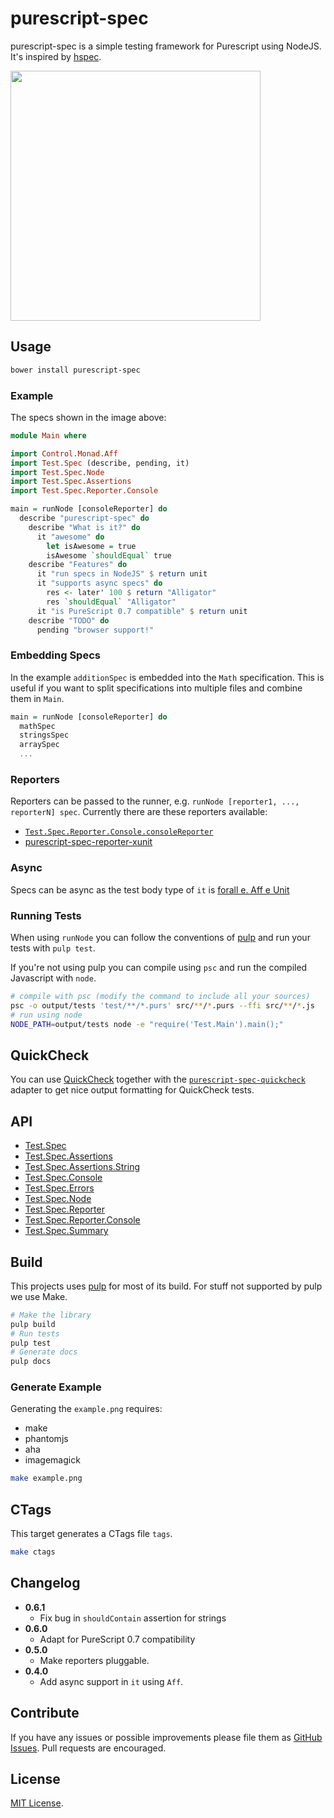 # purescript-spec

purescript-spec is a simple testing framework for Purescript using NodeJS. It's
inspired by [hspec](http://hspec.github.io/).

<img src="https://raw.githubusercontent.com/owickstrom/purescript-spec/master/example.png" width="400" />

## Usage

```bash
bower install purescript-spec
```

### Example

The specs shown in the image above:

```purescript
module Main where

import Control.Monad.Aff
import Test.Spec (describe, pending, it)
import Test.Spec.Node
import Test.Spec.Assertions
import Test.Spec.Reporter.Console

main = runNode [consoleReporter] do
  describe "purescript-spec" do
    describe "What is it?" do
      it "awesome" do
        let isAwesome = true
        isAwesome `shouldEqual` true
    describe "Features" do
      it "run specs in NodeJS" $ return unit
      it "supports async specs" do
        res <- later' 100 $ return "Alligator"
        res `shouldEqual` "Alligator"
      it "is PureScript 0.7 compatible" $ return unit
    describe "TODO" do
      pending "browser support!"
```

### Embedding Specs

In the example `additionSpec` is embedded into the `Math` specification. This
is useful if you want to split specifications into multiple files and combine
them in `Main`.

```purescript
main = runNode [consoleReporter] do
  mathSpec
  stringsSpec
  arraySpec
  ...
```

### Reporters

Reporters can be passed to the runner, e.g. `runNode [reporter1, ..., reporterN]
spec`. Currently there are these reporters available:

* [`Test.Spec.Reporter.Console.consoleReporter`](docs/Test/Spec/Reporter/Console.md#consolereporter)
* [purescript-spec-reporter-xunit](https://github.com/owickstrom/purescript-spec-reporter-xunit)

### Async

Specs can be async as the test body type of `it` is
[forall e. Aff e Unit](https://github.com/slamdata/purescript-aff)

### Running Tests

When using `runNode` you can follow the conventions of
[pulp](https://github.com/bodil/pulp) and run your tests with `pulp test`.

If you're not using pulp you can compile using `psc` and run the compiled
Javascript with `node`.

```bash
# compile with psc (modify the command to include all your sources)
psc -o output/tests 'test/**/*.purs' src/**/*.purs --ffi src/**/*.js
# run using node
NODE_PATH=output/tests node -e "require('Test.Main').main();"
```

## QuickCheck

You can use [QuickCheck](https://github.com/purescript/purescript-quickcheck)
together with the [`purescript-spec-quickcheck`](https://github.com/owickstrom/purescript-spec-quickcheck)
adapter to get nice output formatting for QuickCheck tests.

## API

- [Test.Spec](docs/Test/Spec.md)
- [Test.Spec.Assertions](docs/Test/Spec/Assertions.md)
- [Test.Spec.Assertions.String](docs/Test/Spec/Assertions/String.md)
- [Test.Spec.Console](docs/Test/Spec/Console.md)
- [Test.Spec.Errors](docs/Test/Spec/Errors.md)
- [Test.Spec.Node](docs/Test/Spec/Node.md)
- [Test.Spec.Reporter](docs/Test/Spec/Reporter.md)
- [Test.Spec.Reporter.Console](docs/Test/Spec/Reporter/Console.md)
- [Test.Spec.Summary](docs/Test/Spec/Summary.md)

## Build

This projects uses [pulp](https://github.com/bodil/pulp) for most of its
build. For stuff not supported by pulp we use Make.

```bash
# Make the library
pulp build
# Run tests
pulp test
# Generate docs
pulp docs
```

### Generate Example

Generating the `example.png` requires:

* make
* phantomjs
* aha
* imagemagick

```bash
make example.png
```

## CTags

This target generates a CTags file `tags`.

```bash
make ctags
```

## Changelog

* **0.6.1**
  * Fix bug in `shouldContain` assertion for strings
* **0.6.0**
  * Adapt for PureScript 0.7 compatibility
* **0.5.0**
  * Make reporters pluggable.
* **0.4.0**
  * Add async support in `it` using `Aff`.

## Contribute

If you have any issues or possible improvements please file them as
[GitHub Issues](https://github.com/owickstrom/purescript-spec/issues). Pull
requests are encouraged.

## License

[MIT License](LICENSE.md).
